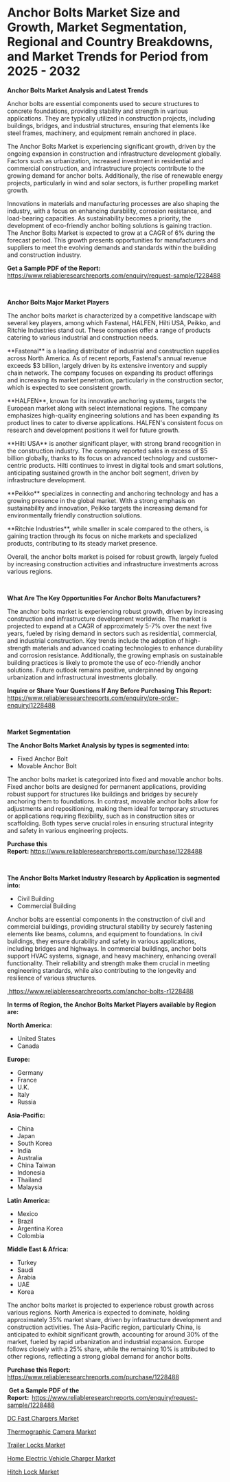 <p><h1>Anchor Bolts Market Size and Growth, Market Segmentation, Regional and Country Breakdowns, and Market Trends for Period from 2025 -  2032</h1></p><p><strong>Anchor Bolts Market Analysis and Latest Trends</strong></p>
<p><p>Anchor bolts are essential components used to secure structures to concrete foundations, providing stability and strength in various applications. They are typically utilized in construction projects, including buildings, bridges, and industrial structures, ensuring that elements like steel frames, machinery, and equipment remain anchored in place.</p><p>The Anchor Bolts Market is experiencing significant growth, driven by the ongoing expansion in construction and infrastructure development globally. Factors such as urbanization, increased investment in residential and commercial construction, and infrastructure projects contribute to the growing demand for anchor bolts. Additionally, the rise of renewable energy projects, particularly in wind and solar sectors, is further propelling market growth.</p><p>Innovations in materials and manufacturing processes are also shaping the industry, with a focus on enhancing durability, corrosion resistance, and load-bearing capacities. As sustainability becomes a priority, the development of eco-friendly anchor bolting solutions is gaining traction. The Anchor Bolts Market is expected to grow at a CAGR of 6% during the forecast period. This growth presents opportunities for manufacturers and suppliers to meet the evolving demands and standards within the building and construction industry.</p></p>
<p><strong>Get a Sample PDF of the Report:&nbsp;</strong> <a href="https://www.reliableresearchreports.com/enquiry/request-sample/1228488?utm_campaign=33&utm_medium=2&utm_source=Github&utm_content=ia&utm_term=18022025&utm_id=anchor-bolts">https://www.reliableresearchreports.com/enquiry/request-sample/1228488</a></p>
<p>&nbsp;</p>
<p><strong>Anchor Bolts Major Market Players</strong></p>
<p><p>The anchor bolts market is characterized by a competitive landscape with several key players, among which Fastenal, HALFEN, Hilti USA, Peikko, and Ritchie Industries stand out. These companies offer a range of products catering to various industrial and construction needs.</p><p>**Fastenal** is a leading distributor of industrial and construction supplies across North America. As of recent reports, Fastenal's annual revenue exceeds $3 billion, largely driven by its extensive inventory and supply chain network. The company focuses on expanding its product offerings and increasing its market penetration, particularly in the construction sector, which is expected to see consistent growth.</p><p>**HALFEN**, known for its innovative anchoring systems, targets the European market along with select international regions. The company emphasizes high-quality engineering solutions and has been expanding its product lines to cater to diverse applications. HALFEN's consistent focus on research and development positions it well for future growth.</p><p>**Hilti USA** is another significant player, with strong brand recognition in the construction industry. The company reported sales in excess of $5 billion globally, thanks to its focus on advanced technology and customer-centric products. Hilti continues to invest in digital tools and smart solutions, anticipating sustained growth in the anchor bolt segment, driven by infrastructure development.</p><p>**Peikko** specializes in connecting and anchoring technology and has a growing presence in the global market. With a strong emphasis on sustainability and innovation, Peikko targets the increasing demand for environmentally friendly construction solutions.</p><p>**Ritchie Industries**, while smaller in scale compared to the others, is gaining traction through its focus on niche markets and specialized products, contributing to its steady market presence.</p><p>Overall, the anchor bolts market is poised for robust growth, largely fueled by increasing construction activities and infrastructure investments across various regions.</p></p>
<p>&nbsp;</p>
<p><strong>What Are The Key Opportunities For Anchor Bolts Manufacturers?</strong></p>
<p><p>The anchor bolts market is experiencing robust growth, driven by increasing construction and infrastructure development worldwide. The market is projected to expand at a CAGR of approximately 5-7% over the next five years, fueled by rising demand in sectors such as residential, commercial, and industrial construction. Key trends include the adoption of high-strength materials and advanced coating technologies to enhance durability and corrosion resistance. Additionally, the growing emphasis on sustainable building practices is likely to promote the use of eco-friendly anchor solutions. Future outlook remains positive, underpinned by ongoing urbanization and infrastructural investments globally.</p></p>
<p><strong>Inquire or Share Your Questions If Any Before Purchasing This Report:</strong> <a href="https://www.reliableresearchreports.com/enquiry/pre-order-enquiry/1228488?utm_campaign=33&utm_medium=2&utm_source=Github&utm_content=ia&utm_term=18022025&utm_id=anchor-bolts">https://www.reliableresearchreports.com/enquiry/pre-order-enquiry/1228488</a></p>
<p>&nbsp;</p>
<p><strong>Market Segmentation</strong></p>
<p><strong>The Anchor Bolts Market Analysis by types is segmented into:</strong></p>
<p><ul><li>Fixed Anchor Bolt</li><li>Movable Anchor Bolt</li></ul></p>
<p><p>The anchor bolts market is categorized into fixed and movable anchor bolts. Fixed anchor bolts are designed for permanent applications, providing robust support for structures like buildings and bridges by securely anchoring them to foundations. In contrast, movable anchor bolts allow for adjustments and repositioning, making them ideal for temporary structures or applications requiring flexibility, such as in construction sites or scaffolding. Both types serve crucial roles in ensuring structural integrity and safety in various engineering projects.</p></p>
<p><strong>Purchase this Report:&nbsp;</strong><a href="https://www.reliableresearchreports.com/purchase/1228488?utm_campaign=33&utm_medium=2&utm_source=Github&utm_content=ia&utm_term=18022025&utm_id=anchor-bolts">https://www.reliableresearchreports.com/purchase/1228488</a></p>
<p>&nbsp;</p>
<p><strong>The Anchor Bolts Market Industry Research by Application is segmented into:</strong></p>
<p><ul><li>Civil Building</li><li>Commercial Building</li></ul></p>
<p><p>Anchor bolts are essential components in the construction of civil and commercial buildings, providing structural stability by securely fastening elements like beams, columns, and equipment to foundations. In civil buildings, they ensure durability and safety in various applications, including bridges and highways. In commercial buildings, anchor bolts support HVAC systems, signage, and heavy machinery, enhancing overall functionality. Their reliability and strength make them crucial in meeting engineering standards, while also contributing to the longevity and resilience of various structures.</p></p>
<p><a href="https://www.reliableresearchreports.com/anchor-bolts-r1228488?utm_campaign=33&utm_medium=2&utm_source=Github&utm_content=ia&utm_term=18022025&utm_id=anchor-bolts">&nbsp;https://www.reliableresearchreports.com/anchor-bolts-r1228488</a></p>
<p><strong>In terms of Region, the Anchor Bolts Market Players available by Region are:</strong></p>
<p>
    <p> <strong> North America: </strong>
        <ul>
            <li>United States</li>
            <li>Canada</li>
        </ul>
        </p> 
    <p> <strong> Europe: </strong>
        <ul>
            <li>Germany</li>
            <li>France</li>
            <li>U.K.</li>
            <li>Italy</li>
            <li>Russia</li>
        </ul>
        </p> 
    <p> <strong> Asia-Pacific: </strong>
        <ul>
            <li>China</li>
            <li>Japan</li>
            <li>South Korea</li>
            <li>India</li>
            <li>Australia</li>
            <li>China Taiwan</li>
            <li>Indonesia</li>
            <li>Thailand</li>
            <li>Malaysia</li>
        </ul>
        </p> 
    <p> <strong> Latin America: </strong>
        <ul>
            <li>Mexico</li>
            <li>Brazil</li>
            <li>Argentina Korea</li>
            <li>Colombia</li>
        </ul>
        </p> 
    <p> <strong> Middle East & Africa: </strong>
        <ul>
            <li>Turkey</li>
            <li>Saudi</li>
            <li>Arabia</li>
            <li>UAE</li>
            <li>Korea</li>
        </ul>
    </p>
    </p>
<p><p>The anchor bolts market is projected to experience robust growth across various regions. North America is expected to dominate, holding approximately 35% market share, driven by infrastructure development and construction activities. The Asia-Pacific region, particularly China, is anticipated to exhibit significant growth, accounting for around 30% of the market, fueled by rapid urbanization and industrial expansion. Europe follows closely with a 25% share, while the remaining 10% is attributed to other regions, reflecting a strong global demand for anchor bolts.</p></p>
<p><strong>Purchase this Report: </strong><a href="https://www.reliableresearchreports.com/purchase/1228488?utm_campaign=33&utm_medium=2&utm_source=Github&utm_content=ia&utm_term=18022025&utm_id=anchor-bolts">https://www.reliableresearchreports.com/purchase/1228488</a></p>
<p>&nbsp;<strong>Get a Sample PDF of the Report:&nbsp;&nbsp;</strong><a href="https://www.reliableresearchreports.com/enquiry/request-sample/1228488?utm_campaign=33&utm_medium=2&utm_source=Github&utm_content=ia&utm_term=18022025&utm_id=anchor-bolts">https://www.reliableresearchreports.com/enquiry/request-sample/1228488</a></p>
<p><strong></strong></p>
<p><p><a href="https://github.com/sponsumelo/Market-Research-Report-List-1/blob/main/dc-fast-chargers-market.md?utm_campaign=33&utm_medium=2&utm_source=Github&utm_content=ia&utm_term=18022025&utm_id=anchor-bolts">DC Fast Chargers Market</a></p><p><a href="https://github.com/raaschadonle/Market-Research-Report-List-1/blob/main/thermographic-camera-market.md?utm_campaign=33&utm_medium=2&utm_source=Github&utm_content=ia&utm_term=18022025&utm_id=anchor-bolts">Thermographic Camera Market</a></p><p><a href="https://github.com/aarajlyre/Market-Research-Report-List-1/blob/main/trailer-locks-market.md?utm_campaign=33&utm_medium=2&utm_source=Github&utm_content=ia&utm_term=18022025&utm_id=anchor-bolts">Trailer Locks Market</a></p><p><a href="https://github.com/ritooesiaba/Market-Research-Report-List-1/blob/main/home-electric-vehicle-charger-market.md?utm_campaign=33&utm_medium=2&utm_source=Github&utm_content=ia&utm_term=18022025&utm_id=anchor-bolts">Home Electric Vehicle Charger Market</a></p><p><a href="https://github.com/sawrovpipolo/Market-Research-Report-List-1/blob/main/hitch-lock-market.md?utm_campaign=33&utm_medium=2&utm_source=Github&utm_content=ia&utm_term=18022025&utm_id=anchor-bolts">Hitch Lock Market</a></p></p>